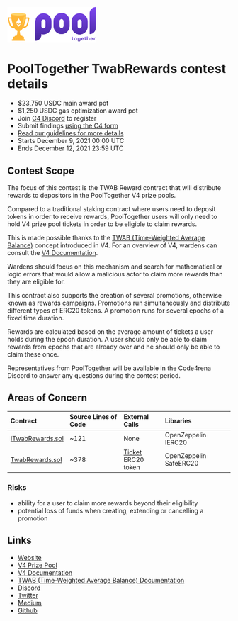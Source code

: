 <p align="left">
  <img src="images/pooltogether-logo--purple-gradient.png" alt="PoolTogether Brand" style="max-width:100%;" width="200px">
</p>

# PoolTogether TwabRewards contest details
- $23,750 USDC main award pot
- $1,250 USDC gas optimization award pot
- Join [C4 Discord](https://discord.gg/code4rena) to register
- Submit findings [using the C4 form](https://code4rena.com/contests/2021-12-pooltogether-twabrewards-contest/submit)
- [Read our guidelines for more details](https://docs.code4rena.com/roles/wardens)
- Starts December 9, 2021 00:00 UTC
- Ends December 12, 2021 23:59 UTC

## Contest Scope

The focus of this contest is the TWAB Reward contract that will distribute rewards to depositors in the PoolTogether V4 prize pools.

Compared to a traditional staking contract where users need to deposit tokens in order to receive rewards, PoolTogether users will only need to hold V4 prize pool tickets in order to be eligible to claim rewards.

This is made possible thanks to the [TWAB (Time-Weighted Average Balance)](https://v4.docs.pooltogether.com/protocol/concepts/time-weight-average-balance) concept introduced in V4. For an overview of V4, wardens can consult the [V4 Documentation](https://v4.docs.pooltogether.com/).

Wardens should focus on this mechanism and search for mathematical or logic errors that would allow a malicious actor to claim more rewards than they are eligible for.

This contract also supports the creation of several promotions, otherwise known as rewards campaigns. Promotions run simultaneously and distribute different types of ERC20 tokens. A promotion runs for several epochs of a fixed time duration.

Rewards are calculated based on the average amount of tickets a user holds during the epoch duration. A user should only be able to claim rewards from epochs that are already over and he should only be able to claim these once.

Representatives from PoolTogether will be available in the Code4rena Discord to answer any questions during the contest period.

## Areas of Concern

| Contract | Source Lines of Code | External Calls | Libraries |
|:------   |:------        |:------         |:------    |
| [ITwabRewards.sol](https://github.com/pooltogether/v4-periphery/blob/ceadb25844f95f19f33cb856222e461ed8edf005/contracts/interfaces/ITwabRewards.sol) | ~121 | None | OpenZeppelin IERC20 |
| [TwabRewards.sol](https://github.com/pooltogether/v4-periphery/blob/b520faea26bcf60371012f6cb246aa149abd3c7d/contracts/TwabRewards.sol) | ~378 |  [Ticket](https://github.com/pooltogether/v4-core/blob/b63fb05391ee1c2b141c0340130cd347080808e1/contracts/Ticket.sol) <br/> ERC20 token | OpenZeppelin SafeERC20 |

### Risks
- ability for a user to claim more rewards beyond their eligibility
- potential loss of funds when creating, extending or cancelling a promotion

## Links

- [Website](https://pooltogether.com)
- [V4 Prize Pool](https://v4.pooltogether.com/)
- [V4 Documentation](https://v4.docs.pooltogether.com/)
- [TWAB (Time-Weighted Average Balance) Documentation](https://v4.docs.pooltogether.com/protocol/concepts/time-weight-average-balance)
- [Discord](https://pooltogether.com/discord/)
- [Twitter](https://twitter.com/PoolTogether_)
- [Medium](https://medium.com/pooltogether)
- [Github](https://github.com/pooltogether)
